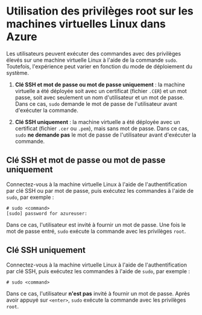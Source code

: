 <properties linkid="manage-linux-common-tasks-user-root-privileges" urlDisplayName="Use root privileges" pageTitle="Use root privileges on Linux virtual machines in Azure" metaKeywords="" description="Learn how to use root privileges on a Linux virtual machine in Azure." metaCanonical="" services="virtual-machines" documentationCenter="" title="Using root privileges on Linux virtual machines in Azure" authors="" solutions="" manager="" editor="" />

Utilisation des privilèges root sur les machines virtuelles Linux dans Azure
============================================================================

Les utilisateurs peuvent exécuter des commandes avec des privilèges élevés sur une machine virtuelle Linux à l'aide de la commande `sudo`. Toutefois, l'expérience peut varier en fonction du mode de déploiement du système.

1.  **Clé SSH et mot de passe ou mot de passe uniquement** : la machine virtuelle a été déployée soit avec un certificat (fichier `.CER`) et un mot passe, soit avec seulement un nom d'utilisateur et un mot de passe. Dans ce cas, `sudo` demande le mot de passe de l'utilisateur avant d'exécuter la commande.

2.  **Clé SSH uniquement** : la machine virtuelle a été déployée avec un certificat (fichier `.cer` ou `.pem`), mais sans mot de passe. Dans ce cas, `sudo` **ne demande pas** le mot de passe de l'utilisateur avant d'exécuter la commande.

Clé SSH et mot de passe ou mot de passe uniquement
--------------------------------------------------

Connectez-vous à la machine virtuelle Linux à l'aide de l'authentification par clé SSH ou par mot de passe, puis exécutez les commandes à l'aide de `sudo`, par exemple :

    # sudo <command>
    [sudo] password for azureuser:

Dans ce cas, l'utilisateur est invité à fournir un mot de passe. Une fois le mot de passe entré, `sudo` exécute la commande avec les privilèges `root`.

Clé SSH uniquement
------------------

Connectez-vous à la machine virtuelle Linux à l'aide de l'authentification par clé SSH, puis exécutez les commandes à l'aide de `sudo`, par exemple :

    # sudo <command>

Dans ce cas, l'utilisateur **n'est pas** invité à fournir un mot de passe. Après avoir appuyé sur `<enter>`, `sudo` exécute la commande avec les privilèges `root`.

